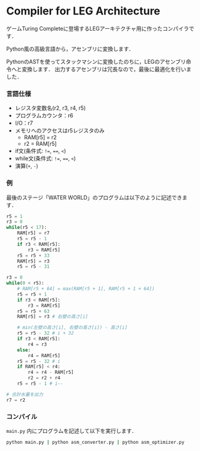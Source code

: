 # Compiler for LEG Architecture
ゲームTuring Completeに登場するLEGアーキテクチャ用に作ったコンパイラです．

Python風の高級言語から，アセンブリに変換します．

PythonのASTを使ってスタックマシンに変換したのちに，LEGのアセンブリ命令へと変換します．
出力するアセンブリは冗長なので，最後に最適化を行いました．

### 言語仕様
- レジスタ変数名(r2, r3, r4, r5)
- プログラムカウンタ：r6
- I/O：r7
- メモリへのアクセスはr5レジスタのみ
  - RAM[r5] = r2
  - r2 = RAM[r5]
- if文(条件式: `!=`, `==`, `<`)
- while文(条件式: `!=`, `==`, `<`)
- 演算(`+`, `-`)


### 例
最後のステージ「WATER WORLD」のプログラムは以下のように記述できます．

```py
r5 = 1
r3 = 0
while(r5 < 17):
    RAM[r5] = r7
    r5 = r5 - 1
    if r3 < RAM[r5]:
        r3 = RAM[r5]
    r5 = r5 + 33
    RAM[r5] = r3
    r5 = r5 - 31

r3 = 0
while(0 < r5):
    # RAM[r5 + 64] = max(RAM[r5 + 1], RAM[r5 + 1 + 64])
    r5 = r5 + 1
    if r3 < RAM[r5]:
        r3 = RAM[r5]
    r5 = r5 + 63
    RAM[r5] = r3 # 右壁の高さ[i]

    # min(左壁の高さ[i], 右壁の高さ[i]) - 高さ[i]
    r5 = r5 - 32 # i + 32
    if r3 < RAM[r5]:
        r4 = r3
    else:
        r4 = RAM[r5]
    r5 = r5 - 32 # i
    if RAM[r5] < r4:
        r4 = r4 - RAM[r5]
        r2 = r2 + r4
    r5 = r5 - 1 # i--

# 合計水量を出力
r7 = r2
```

### コンパイル
`main.py` 内にプログラムを記述して以下を実行します．

```sh
python main.py | python asm_converter.py | python asm_optimizer.py
```